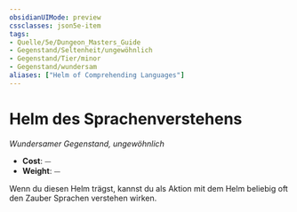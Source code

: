 ```yaml
---
obsidianUIMode: preview
cssclasses: json5e-item
tags:
- Quelle/5e/Dungeon_Masters_Guide
- Gegenstand/Seltenheit/ungewöhnlich
- Gegenstand/Tier/minor
- Gegenstand/wundersam
aliases: ["Helm of Comprehending Languages"]
---
```

# Helm des Sprachenverstehens
*Wundersamer Gegenstand, ungewöhnlich*  

- **Cost**: ⏤
- **Weight**: ⏤

Wenn du diesen Helm trägst, kannst du als Aktion mit dem Helm beliebig oft den Zauber Sprachen verstehen wirken.